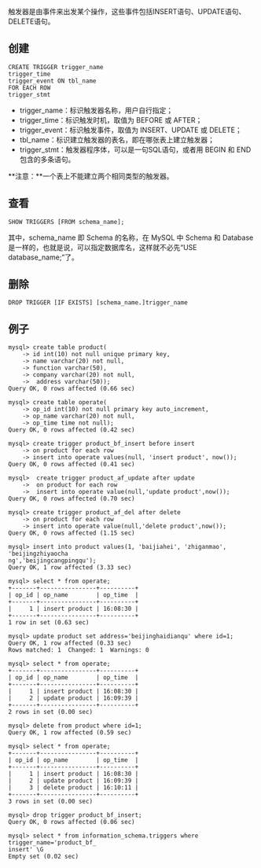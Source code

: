
触发器是由事件来出发某个操作，这些事件包括INSERT语句、UPDATE语句、DELETE语句。

## 创建

```
CREATE TRIGGER trigger_name
trigger_time
trigger_event ON tbl_name
FOR EACH ROW
trigger_stmt
```

- trigger_name：标识触发器名称，用户自行指定；
- trigger_time：标识触发时机，取值为 BEFORE 或 AFTER；
- trigger_event：标识触发事件，取值为 INSERT、UPDATE 或 DELETE；
- tbl_name：标识建立触发器的表名，即在哪张表上建立触发器；
- trigger_stmt：触发器程序体，可以是一句SQL语句，或者用 BEGIN 和 END 包含的多条语句。

**注意：**一个表上不能建立两个相同类型的触发器。

## 查看

```
SHOW TRIGGERS [FROM schema_name];
```
其中，schema_name 即 Schema 的名称，在 MySQL 中 Schema 和 Database 是一样的，也就是说，可以指定数据库名，这样就不必先“USE database_name;”了。

## 删除

```
DROP TRIGGER [IF EXISTS] [schema_name.]trigger_name
```

## 例子

```
mysql> create table product(
    -> id int(10) not null unique primary key,
    -> name varchar(20) not null,
    -> function varchar(50),
    -> company varchar(20) not null,
    ->  address varchar(50));
Query OK, 0 rows affected (0.66 sec)

mysql> create table operate(
    -> op_id int(10) not null primary key auto_increment,
    -> op_name varchar(20) not null,
    -> op_time time not null);
Query OK, 0 rows affected (0.42 sec)

```

```
mysql> create trigger product_bf_insert before insert
    -> on product for each row
    -> insert into operate values(null, 'insert product', now());
Query OK, 0 rows affected (0.41 sec)

mysql>  create trigger product_af_update after update
    ->  on product for each row
    ->  insert into operate value(null,'update product',now());
Query OK, 0 rows affected (0.70 sec)

mysql> create trigger product_af_del after delete
    -> on product for each row
    -> insert into operate value(null,'delete product',now());
Query OK, 0 rows affected (1.15 sec)

```

```
mysql> insert into product values(1, 'baijiahei', 'zhiganmao', 'beijingzhiyaocha
ng','beijingcangpingqu');
Query OK, 1 row affected (3.33 sec)

mysql> select * from operate;
+-------+----------------+----------+
| op_id | op_name        | op_time  |
+-------+----------------+----------+
|     1 | insert product | 16:08:30 |
+-------+----------------+----------+
1 row in set (0.63 sec)

mysql> update product set address='beijinghaidianqu' where id=1;
Query OK, 1 row affected (0.33 sec)
Rows matched: 1  Changed: 1  Warnings: 0

mysql> select * from operate;
+-------+----------------+----------+
| op_id | op_name        | op_time  |
+-------+----------------+----------+
|     1 | insert product | 16:08:30 |
|     2 | update product | 16:09:39 |
+-------+----------------+----------+
2 rows in set (0.00 sec)

mysql> delete from product where id=1;
Query OK, 1 row affected (0.59 sec)

mysql> select * from operate;
+-------+----------------+----------+
| op_id | op_name        | op_time  |
+-------+----------------+----------+
|     1 | insert product | 16:08:30 |
|     2 | update product | 16:09:39 |
|     3 | delete product | 16:10:11 |
+-------+----------------+----------+
3 rows in set (0.00 sec)

mysql> drop trigger product_bf_insert;
Query OK, 0 rows affected (0.06 sec)

mysql> select * from information_schema.triggers where trigger_name='product_bf_
insert' \G
Empty set (0.02 sec)
```